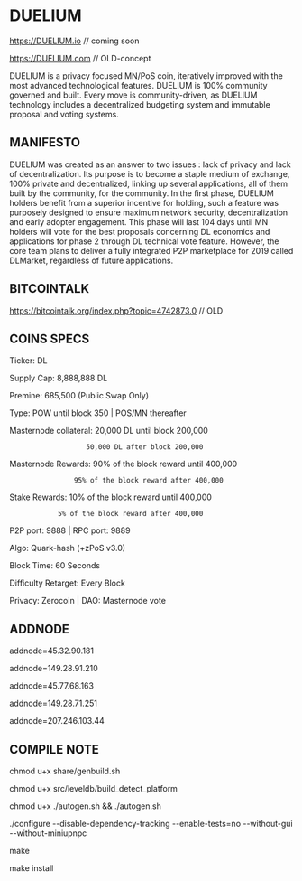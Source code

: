 # DUELIUM
https://DUELIUM.io  // coming soon

https://DUELIUM.com // OLD-concept

DUELIUM is a privacy focused MN/PoS coin, iteratively improved with the most advanced technological features.
DUELIUM is 100% community governed and built. Every move is community-driven, as DUELIUM technology includes a decentralized budgeting system and immutable proposal and voting systems.

## MANIFESTO ##

DUELIUM was created as an answer to two issues : lack of privacy and lack of decentralization. Its purpose is to become a staple medium of exchange, 100% private and decentralized, linking up several applications, all of them built by the community, for the community.
In the first phase, DUELIUM holders benefit from a superior incentive for holding, such a feature was purposely designed to ensure maximum network security, decentralization and early adopter engagement. This phase will last 104 days until MN holders will vote for the best proposals concerning DL economics and applications for phase 2 through DL technical vote feature.
However, the core team plans to deliver a fully integrated P2P marketplace for 2019 called DLMarket, regardless of future applications.

## BITCOINTALK ##

https://bitcointalk.org/index.php?topic=4742873.0  // OLD

## COINS SPECS ##

Ticker: DL

Supply Cap: 8,888,888 DL

Premine: 685,500 (Public Swap Only)

Type: POW until block 350 | POS/MN thereafter

Masternode collateral: 20,000 DL until block 200,000

                       50,000 DL after block 200,000

Masternode Rewards: 90% of the block reward until 400,000

                    95% of the block reward after 400,000

Stake Rewards: 10% of the block reward until 400,000
                
                5% of the block reward after 400,000  

P2P port: 9888 | RPC port: 9889

Algo: Quark-hash (+zPoS v3.0)

Block Time: 60 Seconds

Difficulty Retarget: Every Block

Privacy: Zerocoin | DAO: Masternode vote


## ADDNODE ##

addnode=45.32.90.181

addnode=149.28.91.210

addnode=45.77.68.163

addnode=149.28.71.251 

addnode=207.246.103.44


## COMPILE NOTE ##

chmod u+x share/genbuild.sh

chmod u+x src/leveldb/build_detect_platform

chmod u+x ./autogen.sh && ./autogen.sh

./configure --disable-dependency-tracking --enable-tests=no --without-gui --without-miniupnpc

make

make install
